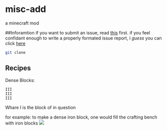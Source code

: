 misc-add
========

a minecraft mod

##Inforamtion
if you want to submit an issue, read [this](https://github.com/Johnsmith0508/misc-add/wiki/Guidelines-for-submiting-an-issue) first. if you feel confidant enough to write a properly formated issue report, i _guess_ you can click [here](https://github.com/Johnsmith0508/misc-add/issues)
```bash
git clone 
```
## Recipes

Dense Blocks:
```
III
III
III
```
Whare I is the block of in question


for example:
 to make a dense iron block, one would fill the crafting bench with iron blocks
![](https://github.com/johnsmith0508/misc-add/raw/master/ReadmeFolder/DenseBlock.png)
